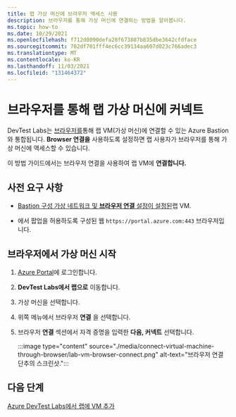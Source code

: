 ```yaml
---
title: 랩 가상 머신에 브라우저 액세스 사용
description: 브라우저를 통해 가상 머신에 연결하는 방법을 알아봅니다.
ms.topic: how-to
ms.date: 10/29/2021
ms.openlocfilehash: f712d0090defa28f673807b835dbe3642cfdface
ms.sourcegitcommit: 702df701fff4ec6cc39134aa607d023c766adec3
ms.translationtype: MT
ms.contentlocale: ko-KR
ms.lasthandoff: 11/03/2021
ms.locfileid: "131464372"
---
```

# <a name="connect-to-your-lab-virtual-machines-through-a-browser"></a>브라우저를 통해 랩 가상 머신에 커넥트 

DevTest Labs는 [브라우저를](../bastion/index.yml)통해 랩 VM(가상 머신)에 연결할 수 있는 Azure Bastion 와 통합됩니다. **Browser 연결을** 사용하도록 설정하면 랩 사용자가 브라우저를 통해 가상 머신에 액세스할 수 있습니다.  

이 방법 가이드에서는 브라우저 연결을 사용하여 랩 VM에 **연결합니다.**

## <a name="prerequisites"></a>사전 요구 사항

- [Bastion 구성 가상 네트워크 및 **브라우저 연결** 설정이 설정된](enable-browser-connection-lab-virtual-machines.md)랩 VM.

- 에서 팝업을 허용하도록 구성된 웹 `https://portal.azure.com:443` 브라우저입니다.

## <a name="launch-virtual-machine-in-a-browser"></a>브라우저에서 가상 머신 시작

1. [Azure Portal](https://portal.azure.com)에 로그인합니다.

1. **DevTest Labs에서 랩으로** 이동합니다.

1. 가상 머신을 선택합니다.

1. 위쪽 메뉴에서 브라우저 **연결** 을 선택합니다.

1. 브라우저 **연결** 섹션에서 자격 증명을 입력한 **다음, 커넥트** 선택합니다.

    :::image type="content" source="./media/connect-virtual-machine-through-browser/lab-vm-browser-connect.png" alt-text="브라우저 연결 단추의 스크린샷.":::

## <a name="next-steps"></a>다음 단계

[Azure DevTest Labs에서 랩에 VM 추가](devtest-lab-add-vm.md)
